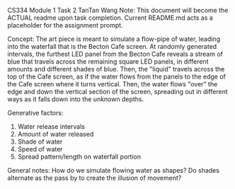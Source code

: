 CS334 Module 1 Task 2
TanTan Wang
Note: This document will become the ACTUAL readme upon task completion. Current README.md acts as a placeholder for the assignment prompt.

Concept: The art piece is meant to simulate a flow-pipe of water, leading into the waterfall that is the Becton Cafe screen. At randomly generated intervals, the furthest LED panel from the Becton Cafe reveals a stream of blue that travels across the remaining square LED panels, in different amounts and different shades of blue. Then, the "liquid" travels across the top of the Cafe screen, as if the water flows from the panels to the edge of the Cafe screen where it turns vertical. Then, the water flows "over" the edge and down the vertical section of the screen, spreading out in different ways as it falls down into the unknown depths. 

Generative factors:
1. Water release intervals
2. Amount of water released
3. Shade of water 
4. Speed of water
5. Spread pattern/length on waterfall portion

General notes:
How do we simulate flowing water as shapes? Do shades alternate as the pass by to create the illusion of movement?